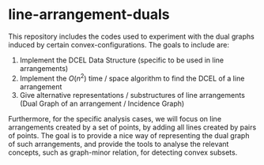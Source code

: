 # line-arrangement-duals

This repository includes the codes used to experiment with the dual graphs induced by certain convex-configurations. The goals to include are:

1) Implement the DCEL Data Structure (specific to be used in line arrangements)
2) Implement the $O(n^2)$ time / space algorithm to find the DCEL of a line arrangement
3) Give alternative representations / substructures of line arrangements (Dual Graph of an arrangement / Incidence Graph)

Furthermore, for the specific analysis cases, we will focus on line arrangements created by a set of points, by adding all lines created by pairs of points.
The goal is to provide a nice way of representing the dual graph of such arrangements, and provide the tools to analyse the relevant concepts, such as graph-minor relation, for detecting convex subsets.
